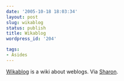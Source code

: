 ```yaml
---
date: '2005-10-18 18:03:34'
layout: post
slug: wikablog
status: publish
title: Wikablog
wordpress_id: '204'

tags:
- Asides
---
```


[Wikablog](http://www.wikablog.com/Main/HomePage) is a wiki about weblogs. Via [Sharon](http://www.earlymodernweb.org.uk/emn/index.php/archives/2005/10/wikablog/).
